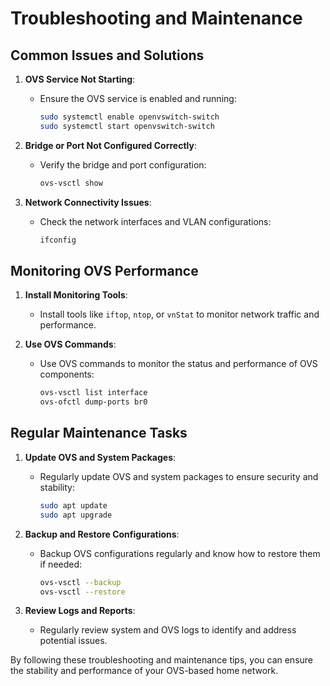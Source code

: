 # Troubleshooting and Maintenance

## Common Issues and Solutions

1. **OVS Service Not Starting**:
   - Ensure the OVS service is enabled and running:
     ```bash
     sudo systemctl enable openvswitch-switch
     sudo systemctl start openvswitch-switch
     ```

2. **Bridge or Port Not Configured Correctly**:
   - Verify the bridge and port configuration:
     ```bash
     ovs-vsctl show
     ```

3. **Network Connectivity Issues**:
   - Check the network interfaces and VLAN configurations:
     ```bash
     ifconfig
     ```

## Monitoring OVS Performance

1. **Install Monitoring Tools**:
   - Install tools like `iftop`, `ntop`, or `vnStat` to monitor network traffic and performance.

2. **Use OVS Commands**:
   - Use OVS commands to monitor the status and performance of OVS components:
     ```bash
     ovs-vsctl list interface
     ovs-ofctl dump-ports br0
     ```

## Regular Maintenance Tasks

1. **Update OVS and System Packages**:
   - Regularly update OVS and system packages to ensure security and stability:
     ```bash
     sudo apt update
     sudo apt upgrade
     ```

2. **Backup and Restore Configurations**:
   - Backup OVS configurations regularly and know how to restore them if needed:
     ```bash
     ovs-vsctl --backup
     ovs-vsctl --restore
     ```

3. **Review Logs and Reports**:
   - Regularly review system and OVS logs to identify and address potential issues.

By following these troubleshooting and maintenance tips, you can ensure the stability and performance of your OVS-based home network.

